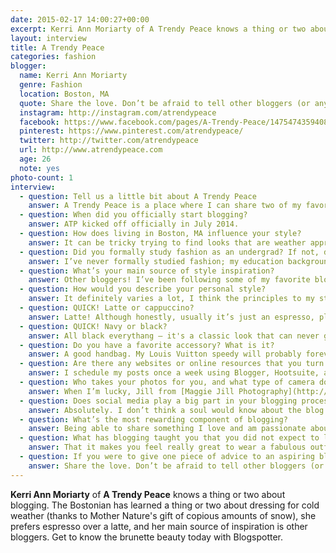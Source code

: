 ```yaml
---
date: 2015-02-17 14:00:27+00:00
excerpt: Kerri Ann Moriarty of A Trendy Peace knows a thing or two about blogging. Get to know the brunette beauty today with Blogspotter.
layout: interview
title: A Trendy Peace
categories: fashion
blogger:
  name: Kerri Ann Moriarty
  genre: Fashion
  location: Boston, MA
  quote: Share the love. Don’t be afraid to tell other bloggers (or anyone for that matter) that you love their look.
  instagram: http://instagram.com/atrendypeace
  facebook: https://www.facebook.com/pages/A-Trendy-Peace/1475474359408358
  pinterest: https://www.pinterest.com/atrendypeace/
  twitter: http://twitter.com/atrendypeace
  url: http://www.atrendypeace.com
  age: 26
  note: yes
photo-count: 1
interview:
  - question: Tell us a little bit about A Trendy Peace
    answer: A Trendy Peace is a place where I can share two of my favorite things – shopping and styling looks. It’s been a great platform to further my extreme shopaholic tendencies. My goal is to put together looks that are a mix of high end and budget friendly pieces and it’s a fun place to explore different trends and styles that I don’t always get to wear around work and everyday life. A Trendy Peace is my creative outlet and it’s an added bonus that so many wonderful people follow along and support.
  - question: When did you officially start blogging?
    answer: ATP kicked off officially in July 2014.
  - question: How does living in Boston, MA influence your style?
    answer: It can be tricky trying to find looks that are weather appropriate during the cooler seasons, like now for example when it’s consistently less than zero degrees and there is about seven feet of snow on the ground. Every morning I wonder if it’s worth risking frostbite or a broken ankle to wear a great pair of heels. Boston is such a fun city with so many different styles, it’s fun to people watch for style inspiration. Boston’s business scene definitely shows up in my style a lot where I mix boardroom friendly pieces with casual or girly pieces.
  - question: Did you formally study fashion as an undergrad? If not, do you find that you’re able to incorporate what you did study into your blog?
    answer: I’ve never formally studied fashion; my education background is in finance and business. If you’re looking to collaborate with brands or grow a large following, running a blog is a lot like running a business so I do find myself applying some of what I’ve learned to the blog.
  - question: What’s your main source of style inspiration?
    answer: Other bloggers! I’ve been following some of my favorite blogs for years and whether my style shows a subtle influence or is outright duplicating a look, I am always trying to catch up all of my favorites’ new posts. Oh yeah, and Vogue helps too.
  - question: How would you describe your personal style?
    answer: It definitely varies a lot, I think the principles to my style are to find trends and pieces that really work for my body and the philosophy of investment pieces. You’ll see I often wear oversize tops with skinnier bottoms because I love how I feel in that style – and with the addition of a gorgeous designer handbag, that budget friendly T.J. Maxx outfit takes you from looking like a million bucks – to ten million.
  - question: QUICK! Latte or cappuccino?
    answer: Latte! Although honestly, usually it’s just an espresso, please!
  - question: QUICK! Navy or black?
    answer: All black everythang – it's a classic look that can never go out of style.
  - question: Do you have a favorite accessory? What is it?
    answer: A good handbag. My Louis Vuitton speedy will probably forever be my favorite accessory because it was the first investment piece I ever bought – I bought it after college and a few months at my big girl job to celebrate officially being a grownup.
  - question: Are there any websites or online resources that you turn to for guidance with respect to blogging and maintaining your blog?
    answer: I schedule my posts once a week using Blogger, Hootsuite, and the tools available on Facebook. I work with [Tisket](http://www.tisket.com/) to create the shoppable carousels in each of my blog posts. And I use Lightroom for editing!
  - question: Who takes your photos for you, and what type of camera do you use?
    answer: When I’m lucky, Jill from [Maggie Jill Photography](http://maggiejillphotography.weebly.com/) takes my photos – she was the first person to help me get the blog started. She shoots with a Nikon D610. When she’s busy being fabulous and running her own business, my wonderful manfriend takes my photos using a Nikon D3100.
  - question: Does social media play a big part in your blogging process? Which social media sites do you feel are crucial to your success?
    answer: Absolutely. I don’t think a soul would know about the blog if it weren’t for Instagram. I think IG is the most important for me, followed by Bloglovin and Facebook. I think it’s important to give people access to your blog on any channel, so they can follow along with you the way they want to.
  - question: What’s the most rewarding component of blogging?
    answer: Being able to share something I love and am passionate about with so many wonderful, sweet, people. The amount of support in the blogging community is amazing – everyone is so supportive and only has nice things to say. Finding new bloggers gives me new sources of style inspiration and it’s wonderful to connect with ladies all over the world who have as big a shopping habit as I do!
  - question: What has blogging taught you that you did not expect to learn?
    answer: That it makes you feel really great to wear a fabulous outfit everyday, that there are SO many more places to shop than I thought, and that taking great selfies is SO much harder than it looks.
  - question: If you were to give one piece of advice to an aspiring blogger, what would it be?
    answer: Share the love. Don’t be afraid to tell other bloggers (or anyone for that matter) that you love their look. Getting a compliment on a look I’ve styled makes my day and it’s a great way to start connecting with other bloggers and get your blog out there!
---
```


**Kerri Ann Moriarty** of **A Trendy Peace** knows a thing or two about blogging. The Bostonian has learned a thing or two about dressing for cold weather (thanks to Mother Nature's gift of copious amounts of snow), she prefers espresso over a latte, and her main source of inspiration is other bloggers. Get to know the brunette beauty today with Blogspotter.
